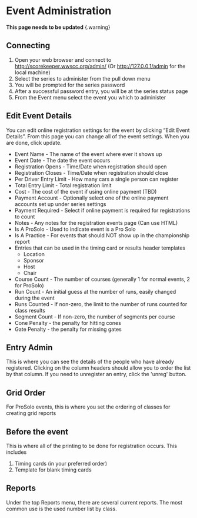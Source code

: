 # Event Administration

**This page needs to be updated** {.warning}

## Connecting
1. Open your web browser and connect to http://scorekeeper.wwscc.org/admin/ (Or http://127.0.0.1/admin for the local machine)
1. Select the series to administer from the pull down menu
1. You will be prompted for the series password
1. After a successful password entry, you will be at the series status page
1. From the Event menu select the event you which to administer

## Edit Event Details
You can edit online registration settings for the event by clicking “Edit Event Details”.
From this page you can change all of the event settings. When you are done, click update.

* Event Name - The name of the event where ever it shows up
* Event Date - The date the event occurs
* Registration Opens - Time/Date when registration should open
* Registration Closes - Time/Date when registration should close
* Per Driver Entry Limit - How many cars a single person can register
* Total Entry Limit - Total registration limit
* Cost - The cost of the event if using online payment (TBD)
* Payment Account - Optionally select one of the online payment accounts set up under series settings
* Payment Required - Select if online payment is required for registrations to count
* Notes - Any notes for the registration events page (Can use HTML)
* Is A ProSolo - Used to indicate event is a Pro Solo
* Is A Practice - For events that should NOT show up in the championship report
* Entries that can be used in the timing card or results header templates
    * Location
    * Sponsor
    * Host
    * Chair
* Course Count - The number of courses (generally 1 for normal events, 2 for ProSolo)
* Run Count - An initial guess at the number of runs, easily changed during the event
* Runs Counted - If non-zero, the limit to the number of runs counted for class results
* Segment Count - If non-zero, the number of segments per course
* Cone Penalty - the penalty for hitting cones
* Gate Penalty - the penalty for missing gates

## Entry Admin
This is where you can see the details of the people who have already registered. Clicking on the
column headers should allow you to order the list by that column. If you need to unregister an entry,
click the 'unreg' button.

## Grid Order
For ProSolo events, this is where you set the ordering of classes for creating grid reports

## Before the event
This is where all of the printing to be done for registration occurs. This includes
1. Timing cards (in your preferred order)
2. Template for blank timing cards

## Reports
Under the top Reports menu, there are several current reports.
The most common use is the used number list by class.

